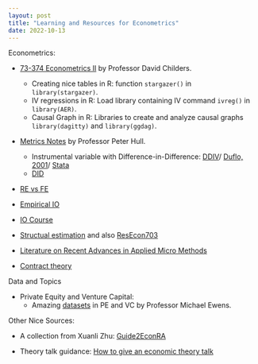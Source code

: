 ```yaml
---
layout: post
title: "Learning and Resources for Econometrics"
date: 2022-10-13
---
```


Econometrics: 
-   [73-374 Econometrics II](https://donskerclass.github.io/EconometricsII/MultivariateIV.html) by Professor David Childers. 
    -   Creating nice tables in R: function `stargazer()` in `library(stargazer)`.
    -   IV regressions in R: Load library containing IV command `ivreg()` in `library(AER)`.
    -   Causal Graph in R: Libraries to create and analyze causal graphs `library(dagitty)` and `library(ggdag)`.
                             
-   [Metrics Notes](https://about.peterhull.net/metrix) by Professor Peter Hull. 
    -   Instrumental variable with Difference-in-Difference: [DDIV](https://uc9a1fdd2a4ef078d3a743935269.dl.dropboxusercontent.com/cd/0/inline2/Buxh7i39n3OLjplKoFQSiSPr9WKLc8TIWS8b_9TlRBSlyw6oDvtCI_OIlOjEs3A211xKW6BtQ-edFn8PTqUeJV2AorcRaY96skPoQ2w5GFR165PzHmMgbP2Z0oixA1ksuHw2RS8X-BiqzYxDyXQYcr5XFY2EVOtDEh6xoXtz89rHQHjTZZR1KLQlvRnBdHd-kz2vzJoSTkivWZtrTdOh0Au8XZ-lxCsoBShWzd4BdaTimeUuRJJHL-YIKDg0J5JclieygH8ItxYJg8iR_SFPfUYkzpJTD7a5jEFzk1cYCiJECb4vNL_bkYOvH-AVNhrtUQQjQCWNCQBU9haIOKC-X_Y5GXrd8TxN2vnPL6dl3-oCyu5yDmoRWsXeNt2bhqt_YrDw_NA70FEGsj_L65D5YPaXNPcMPeq7iXFsD0R5vsy8xw/file#)/ [Duflo, 2001](https://www.jstor.org/stable/2677813)/ [Stata](https://www.stata.com/manuals13/xtxtivreg.pdf)
    -   [DID](https://github.com/pappanna/twfe) 

-	[RE vs FE](https://libguides.princeton.edu/R-Panel#:~:text=To%20decide%20between%20fixed%20or,the%20alternative%20the%20fixed%20effects.)

-	[Empirical IO](https://github.com/kohei-kawaguchi/EmpiricalIO.git)  

-	[IO Course](https://chrisconlon.github.io/index.html) 

-	[Structual estimation](https://github.com/drewvankuiken/drewvankuiken.github.io/tree/66e4f3174774fa3dc966473d31e1053a29b2efa4/files/helpful_materials/lyman_slides/Re%20_Choosing_classes) and also [ResEcon703](https://github.com/woerman/ResEcon703/blob/70d8332c30cfa7c6654ab19a5821137f0865e1d9/readme.md) 

-	[Literature on Recent Advances in Applied Micro Methods](https://christinecai.github.io/PublicGoods/applied_micro_methods.pdf)

-   [Contract theory](https://sites.google.com/site/danielbarronecon/contract-theory)


Data and Topics
-   Private Equity and Venture Capital: 
    -   Amazing [datasets]([https://michaelewens.com](https://privatepublicmkts.com/data-sources/)) in PE and VC by Professor Michael Ewens.

Other Nice Sources: 
-  A collection from Xuanli Zhu: [Guide2EconRA](https://github.com/hongyileoxu/Guide2EconRA_update/blob/7a12be4d321be6ea318c39096703fbcfdb0b6cd6/README.md)

-  Theory talk guidance: [How to give an economic theory talk](https://drive.google.com/file/d/1SHiJs6Uz1wDBOSMRb8rPvu4UkqfJUjSF/view) 








